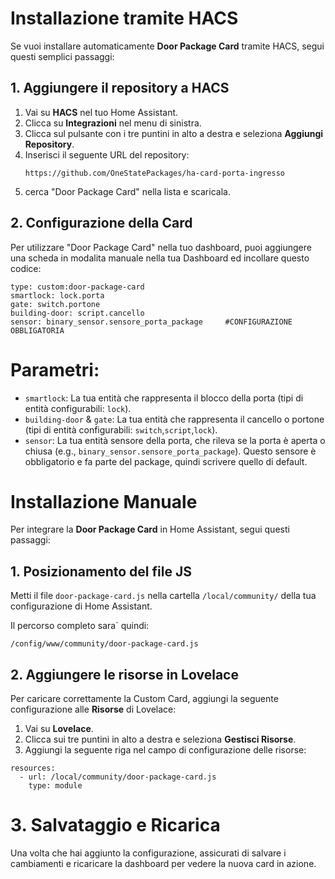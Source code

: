 # Installazione tramite HACS

Se vuoi installare automaticamente **Door Package Card** tramite HACS, segui questi semplici passaggi:

## 1. Aggiungere il repository a HACS

1. Vai su **HACS** nel tuo Home Assistant.
2. Clicca su **Integrazioni** nel menu di sinistra.
3. Clicca sul pulsante con i tre puntini in alto a destra e seleziona **Aggiungi Repository**.
4. Inserisci il seguente URL del repository:
   ```
   https://github.com/OneStatePackages/ha-card-porta-ingresso
   ```
5. cerca "Door Package Card" nella lista e scaricala.

## 2. Configurazione della Card


Per utilizzare "Door Package Card" nella tuo dashboard, puoi aggiungere una scheda in modalita manuale nella tua Dashboard ed incollare questo codice:


```
type: custom:door-package-card
smartlock: lock.porta
gate: switch.portone
building-door: script.cancello
sensor: binary_sensor.sensore_porta_package     #CONFIGURAZIONE OBBLIGATORIA
```


# Parametri:

- `smartlock`: La tua entità  che rappresenta il blocco della porta (tipi di entità configurabili: `lock`).
- `building-door` & `gate`: La tua entità che rappresenta il cancello o portone (tipi di entità configurabili: `switch`,`script`,`lock`).
- `sensor`: La tua entità  sensore della porta, che rileva se la porta è aperta o chiusa (e.g., `binary_sensor.sensore_porta_package`). Questo sensore è obbligatorio e fa parte del package, quindi scrivere quello di default.




# Installazione Manuale

Per integrare la **Door Package Card** in Home Assistant, segui questi passaggi:

## 1. Posizionamento del file JS

Metti il file `door-package-card.js` nella cartella `/local/community/` della tua configurazione di Home Assistant.

Il percorso completo sara` quindi:
```
/config/www/community/door-package-card.js
```

## 2. Aggiungere le risorse in Lovelace

Per caricare correttamente la Custom Card, aggiungi la seguente configurazione alle **Risorse** di Lovelace:

1. Vai su **Lovelace**.
2. Clicca sui tre puntini in alto a destra e seleziona **Gestisci Risorse**.
3. Aggiungi la seguente riga nel campo di configurazione delle risorse:

```
resources:
  - url: /local/community/door-package-card.js
    type: module
```

# 3. Salvataggio e Ricarica
Una volta che hai aggiunto la configurazione, assicurati di salvare i cambiamenti e ricaricare la dashboard per vedere la nuova card in azione.
